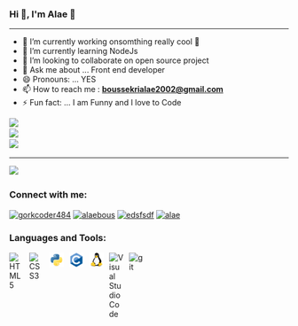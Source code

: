  ### Hi 👋, I'm Alae 👋
---
- 🔭 I’m currently working onsomthing really cool 🙂
- 🌱 I’m currently learning NodeJs
- 👯 I’m looking to collaborate on open source project 
- 💬 Ask me about ... Front end developer
- 😄 Pronouns: ... YES
-  📫 How to reach me : **boussekrialae2002@gmail.com**
- ⚡ Fun fact: ... I am Funny and I love to Code


![](https://github-readme-stats.vercel.app/api?username=alaeboussekri&theme=radical&hide_border=false&include_all_commits=false&count_private=false)<br/>
![](https://github-readme-streak-stats.herokuapp.com/?user=alaeboussekri&theme=radical&hide_border=false)<br/>
![](https://github-readme-stats.vercel.app/api/top-langs/?username=alaeboussekri&theme=radical&hide_border=false&include_all_commits=false&count_private=false&layout=compact)

---
[![](https://visitcount.itsvg.in/api?id=alaeboussekri&icon=0&color=0)](https://visitcount.itsvg.in)


 
### Connect with me:
<p align="left">
<a href="https://www.instagram.com/alae_boussekri/" target="blank"><img align="center" src="https://raw.githubusercontent.com/rahuldkjain/github-profile-readme-generator/master/src/images/icons/Social/instagram.svg" alt="gorkcoder484" height="30" width="40" /></a>
<a href="https://twitter.com/Al4e6" target="blank"><img align="center" src="https://raw.githubusercontent.com/rahuldkjain/github-profile-readme-generator/master/src/images/icons/Social/twitter.svg" alt="alaebous" height="30" width="40" /></a>
<a href="https://www.linkedin.com/in/boussekri-alae-84a87b1b3/" target="blank"><img align="center" src="https://raw.githubusercontent.com/rahuldkjain/github-profile-readme-generator/master/src/images/icons/Social/linked-in-alt.svg" alt="edsfsdf" height="30" width="40" /></a>
 <a href="https://discord.com/channels/@me" target="blank"><img align="center" src="https://raw.githubusercontent.com/rahuldkjain/github-profile-readme-generator/master/src/images/icons/Social/discord.svg" alt="alae" height="30" width="40" /></a>
</p>


 
### Languages and Tools:
<img align="left" alt="HTML5" width="26px" src="https://cdn.jsdelivr.net/gh/devicons/devicon/icons/html5/html5-original.svg" style="padding-right:10px;" />
<img align="left" alt="CSS3" width="26px" src="https://cdn.jsdelivr.net/gh/devicons/devicon/icons/css3/css3-original.svg" style="padding-right:10px;" />
<img align="left" alt="python" width="26px" src="https://raw.githubusercontent.com/devicons/devicon/master/icons/python/python-original.svg" style="padding-right:10px;" /> 
<img align="left" alt="c" src="https://raw.githubusercontent.com/devicons/devicon/master/icons/c/c-original.svg"  width="26" style="padding-right:10px;"/>
<img  align="left" alt="linux"  width="26px" src="https://raw.githubusercontent.com/devicons/devicon/master/icons/linux/linux-original.svg" style="padding-right:10px;"/>
<img align="left" alt="Visual Studio Code" width="26px" src="https://cdn.jsdelivr.net/gh/devicons/devicon/icons/vscode/vscode-original.svg" style="padding-right:10px;" />
<img align="left" alt="git"  width="26px"src="https://www.vectorlogo.zone/logos/git-scm/git-scm-icon.svg" style="padding-right:10px;"/>
<br />
<br />

